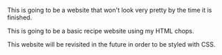 This is going to be a website that won't look very pretty by the time it is finished. 

This is going to be a basic recipe website using my HTML chops.

This website will be revisited in the future in order to be styled with CSS.
